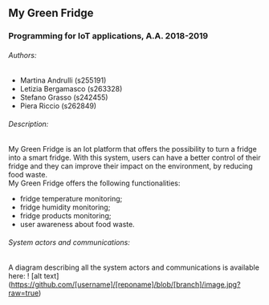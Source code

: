 ## My Green Fridge

### Programming for IoT applications, A.A. 2018-2019

###### Authors:
- Martina Andrulli (s255191)
- Letizia Bergamasco (s263328)
- Stefano Grasso (s242455)
- Piera Riccio (s262849)

###### Description:
My Green Fridge is an Iot platform that offers the possibility to turn a fridge into a smart fridge. With this system, users can have a better control of their fridge and they can improve their impact on the environment, by reducing food waste.\
My Green Fridge offers the following functionalities:
- fridge temperature monitoring;
- fridge humidity monitoring;
- fridge products monitoring;
- user awareness about food waste.

###### System actors and communications:
A diagram describing all the system actors and communications is available here:
! [alt text] (https://github.com/[username]/[reponame]/blob/[branch]/image.jpg?raw=true)


